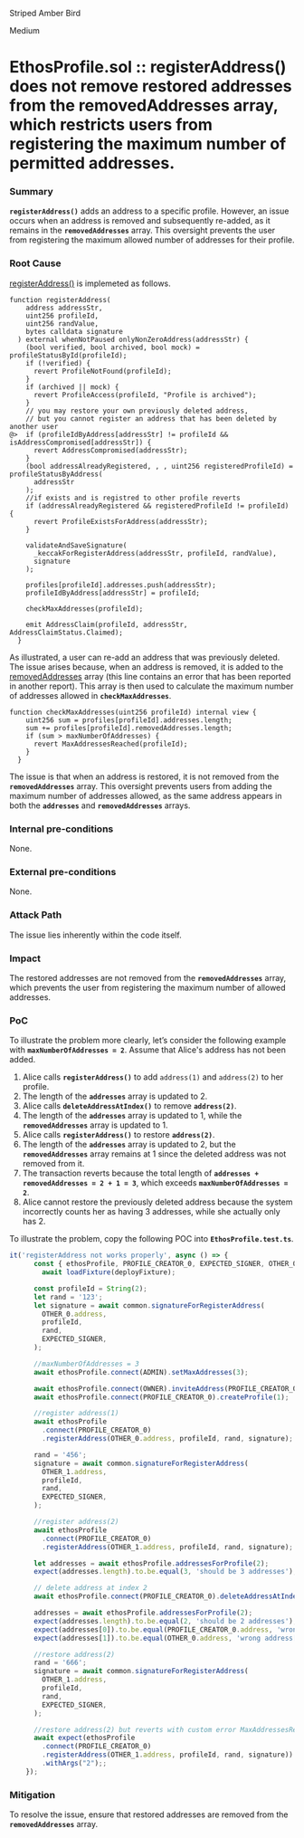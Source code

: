 Striped Amber Bird

Medium

# EthosProfile.sol :: registerAddress() does not remove restored addresses from the removedAddresses array, which restricts users from registering the maximum number of permitted addresses.

### Summary

**`registerAddress()`** adds an address to a specific profile. However, an issue occurs when an address is removed and subsequently re-added, as it remains in the **`removedAddresses`** array. This oversight prevents the user from registering the maximum allowed number of addresses for their profile.

### Root Cause

[registerAddress()](https://github.com/sherlock-audit/2024-10-ethos-network/blob/979e352d7bcdba3d0665f11c0320041ce28d1b89/ethos/packages/contracts/contracts/EthosProfile.sol#L373-L409) is implemeted as follows.
```Solidity
function registerAddress(
    address addressStr,
    uint256 profileId,
    uint256 randValue,
    bytes calldata signature
  ) external whenNotPaused onlyNonZeroAddress(addressStr) {
    (bool verified, bool archived, bool mock) = profileStatusById(profileId);
    if (!verified) {
      revert ProfileNotFound(profileId);
    }
    if (archived || mock) {
      revert ProfileAccess(profileId, "Profile is archived");
    }
    // you may restore your own previously deleted address,
    // but you cannot register an address that has been deleted by another user
@>  if (profileIdByAddress[addressStr] != profileId && isAddressCompromised[addressStr]) {
      revert AddressCompromised(addressStr);
    }
    (bool addressAlreadyRegistered, , , uint256 registeredProfileId) = profileStatusByAddress(
      addressStr
    );
    //if exists and is registred to other profile reverts
    if (addressAlreadyRegistered && registeredProfileId != profileId) {
      revert ProfileExistsForAddress(addressStr);
    }

    validateAndSaveSignature(
      _keccakForRegisterAddress(addressStr, profileId, randValue),
      signature
    );

    profiles[profileId].addresses.push(addressStr);
    profileIdByAddress[addressStr] = profileId;

    checkMaxAddresses(profileId);

    emit AddressClaim(profileId, addressStr, AddressClaimStatus.Claimed);
  }
```
As illustrated, a user can re-add an address that was previously deleted. The issue arises because, when an address is removed, it is added to the [removedAddresses](https://github.com/sherlock-audit/2024-10-ethos-network/blob/979e352d7bcdba3d0665f11c0320041ce28d1b89/ethos/packages/contracts/contracts/EthosProfile.sol#L591) array (this line contains an error that has been reported in another report). This array is then used to calculate the maximum number of addresses allowed in **`checkMaxAddresses`**.
```Solidity
function checkMaxAddresses(uint256 profileId) internal view {
    uint256 sum = profiles[profileId].addresses.length;
    sum += profiles[profileId].removedAddresses.length;
    if (sum > maxNumberOfAddresses) {
      revert MaxAddressesReached(profileId);
    }
  }
```
The issue is that when an address is restored, it is not removed from the **`removedAddresses`** array. This oversight prevents users from adding the maximum number of addresses allowed, as the same address appears in both the **`addresses`** and **`removedAddresses`** arrays. 

### Internal pre-conditions

None.

### External pre-conditions

None.

### Attack Path

The issue lies inherently within the code itself.

### Impact

The restored addresses are not removed from the **`removedAddresses`** array, which prevents the user from registering the maximum number of allowed addresses.

### PoC

To illustrate the problem more clearly, let’s consider the following example with **`maxNumberOfAddresses = 2`**. Assume that Alice's address has not been added.

1. Alice calls **`registerAddress()`** to add `address(1)` and `address(2)` to her profile.
2. The length of the **`addresses`** array is updated to 2.
3. Alice calls **`deleteAddressAtIndex()`** to remove **`address(2)`**.
4. The length of the **`addresses`** array is updated to 1, while the **`removedAddresses`** array is updated to 1.
5. Alice calls **`registerAddress()`** to restore **`address(2)`**.
6. The length of the **`addresses`** array is updated to 2, but the **`removedAddresses`** array remains at 1 since the deleted address was not removed from it.
7. The transaction reverts because the total length of **`addresses + removedAddresses = 2 + 1 = 3`**, which exceeds **`maxNumberOfAddresses = 2`**.
8. Alice cannot restore the previously deleted address because the system incorrectly counts her as having 3 addresses, while she actually only has 2.

To illustrate the problem, copy the following POC into **`EthosProfile.test.ts`**.
```js
it('registerAddress not works properly', async () => {
      const { ethosProfile, PROFILE_CREATOR_0, EXPECTED_SIGNER, OTHER_0, OTHER_1, OWNER, ADMIN } =
        await loadFixture(deployFixture);

      const profileId = String(2);
      let rand = '123';
      let signature = await common.signatureForRegisterAddress(
        OTHER_0.address,
        profileId,
        rand,
        EXPECTED_SIGNER,
      );

      //maxNumberOfAddresses = 3
      await ethosProfile.connect(ADMIN).setMaxAddresses(3);

      await ethosProfile.connect(OWNER).inviteAddress(PROFILE_CREATOR_0.address);
      await ethosProfile.connect(PROFILE_CREATOR_0).createProfile(1);

      //register address(1)
      await ethosProfile
        .connect(PROFILE_CREATOR_0)
        .registerAddress(OTHER_0.address, profileId, rand, signature);

      rand = '456';
      signature = await common.signatureForRegisterAddress(
        OTHER_1.address,
        profileId,
        rand,
        EXPECTED_SIGNER,
      );

      //register address(2)
      await ethosProfile
        .connect(PROFILE_CREATOR_0)
        .registerAddress(OTHER_1.address, profileId, rand, signature);

      let addresses = await ethosProfile.addressesForProfile(2);
      expect(addresses.length).to.be.equal(3, 'should be 3 addresses');

      // delete address at index 2
      await ethosProfile.connect(PROFILE_CREATOR_0).deleteAddressAtIndex(2);

      addresses = await ethosProfile.addressesForProfile(2);
      expect(addresses.length).to.be.equal(2, 'should be 2 addresses');
      expect(addresses[0]).to.be.equal(PROFILE_CREATOR_0.address, 'wrong address[0]');
      expect(addresses[1]).to.be.equal(OTHER_0.address, 'wrong address[1]');

      //restore address(2)
      rand = '666';
      signature = await common.signatureForRegisterAddress(
        OTHER_1.address,
        profileId,
        rand,
        EXPECTED_SIGNER,
      );

      //restore address(2) but reverts with custom error MaxAddressesReached()
      await expect(ethosProfile
        .connect(PROFILE_CREATOR_0)
        .registerAddress(OTHER_1.address, profileId, rand, signature)).to.be.revertedWithCustomError(ethosProfile, "MaxAddressesReached")
        .withArgs("2");;
    });
```
### Mitigation

To resolve the issue, ensure that restored addresses are removed from the **`removedAddresses`** array.